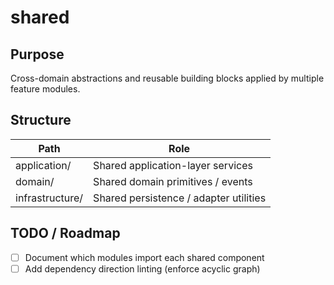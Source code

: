 # shared

## Purpose
Cross-domain abstractions and reusable building blocks applied by multiple feature modules.

## Structure
| Path | Role |
|------|------|
| application/ | Shared application-layer services |
| domain/ | Shared domain primitives / events |
| infrastructure/ | Shared persistence / adapter utilities |

## TODO / Roadmap
- [ ] Document which modules import each shared component
- [ ] Add dependency direction linting (enforce acyclic graph)
